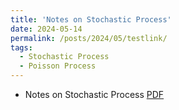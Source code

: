 ```yaml
---
title: 'Notes on Stochastic Process'
date: 2024-05-14
permalink: /posts/2024/05/testlink/
tags:
  - Stochastic Process 
  - Poisson Process   
---
```



  - Notes on Stochastic Process
 [PDF](<a href="/files/20240514_SP.pdf"/a>) &nbsp;  
 
 
 
